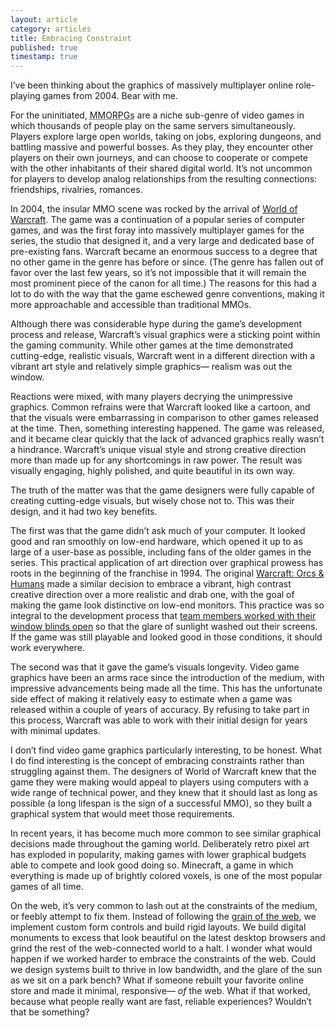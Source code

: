 ```yaml
---
layout: article
category: articles
title: Embracing Constraint
published: true
timestamp: true
---
```


I’ve been thinking about the graphics of massively multiplayer online role-playing games from 2004. Bear with me.

For the uninitiated, <abbr title="Massively multiplayer online role-playing games">MMORPGs</abbr> are a niche sub-genre of video games in which thousands of people play on the same servers simultaneously. Players explore large open worlds, taking on jobs, exploring dungeons, and battling massive and powerful bosses. As they play, they encounter other players on their own journeys, and can choose to cooperate or compete with the other inhabitants of their shared digital world. It’s not uncommon for players to develop analog relationships from the resulting connections: friendships, rivalries, romances.

In 2004, the insular MMO scene was rocked by the arrival of [World of Warcraft](https://en.wikipedia.org/wiki/World_of_Warcraft). The game was a continuation of a popular series of computer games, and was the first foray into massively multiplayer games for the series, the studio that designed it, and a very large and dedicated base of pre-existing fans. Warcraft became an enormous success to a degree that no other game in the genre has before or since. (The genre has fallen out of favor over the last few years, so it’s not impossible that it will remain the most prominent piece of the canon for all time.) The reasons for this had a lot to do with the way that the game eschewed genre conventions, making it more approachable and accessible than traditional MMOs.

Although there was considerable hype during the game’s development process and release, Warcraft’s visual graphics were a sticking point within the gaming community. While other games at the time demonstrated cutting-edge, realistic visuals, Warcraft went in a different direction with a vibrant art style and relatively simple graphics&mdash; realism was out the window.

Reactions were mixed, with many players decrying the unimpressive graphics. Common refrains were that Warcraft looked like a cartoon, and that the visuals were embarrassing in comparison to other games released at the time. Then, something interesting happened. The game was released, and it became clear quickly that the lack of advanced graphics really wasn’t a hindrance. Warcraft’s unique visual style and strong creative direction more than made up for any shortcomings in raw power. The result was visually engaging, highly polished, and quite beautiful in its own way.

The truth of the matter was that the game designers were fully capable of creating cutting-edge visuals, but wisely chose not to. This was their design, and it had two key benefits.

The first was that the game didn’t ask much of your computer. It looked good and ran smoothly on low-end hardware, which opened it up to as large of a user-base as possible, including fans of the older games in the series. This practical application of art direction over graphical prowess has roots in the beginning of the franchise in 1994. The original [Warcraft: Orcs & Humans](https://en.wikipedia.org/wiki/Warcraft:_Orcs_%26_Humans) made a similar decision to embrace a vibrant, high contrast creative direction over a more realistic and drab one, with the goal of making the game look distinctive on low-end monitors. This practice was so integral to the development process that [team members worked with their window blinds open](http://www.codeofhonor.com/blog/the-making-of-warcraft-part-2) so that the glare of sunlight washed out their screens. If the game was still playable and looked good in those conditions, it should work everywhere.

The second was that it gave the game’s visuals longevity. Video game graphics have been an arms race since the introduction of the medium, with impressive advancements being made all the time. This has the unfortunate side effect of making it relatively easy to estimate when a game was released within a couple of years of accuracy. By refusing to take part in this process, Warcraft was able to work with their initial design for years with minimal updates.

I don’t find video game graphics particularly interesting, to be honest. What I do find interesting is the concept of embracing constraints rather than struggling against them. The designers of World of Warcraft knew that the game they were making would appeal to players using computers with a wide range of technical power, and they knew that it should last as long as possible (a long lifespan is the sign of a successful MMO), so they built a graphical system that would meet those requirements.

In recent years, it has become much more common to see similar graphical decisions made throughout the gaming world. Deliberately retro pixel art has exploded in popularity, making games with lower graphical budgets able to compete and look good doing so. Minecraft, a game in which everything is made up of brightly colored voxels, is one of the most popular games of all time.

On the web, it’s very common to lash out at the constraints of the medium, or feebly attempt to fix them. Instead of following the [grain of the web](http://www.frankchimero.com/writing/the-webs-grain/), we implement custom form controls and build rigid layouts. We build digital monuments to excess that look beautiful on the latest desktop browsers and grind the rest of the web-connected world to a halt. I wonder what would happen if we worked harder to embrace the constraints of the web. Could we design systems built to thrive in low bandwidth, and the glare of the sun as we sit on a park bench? What if someone rebuilt your favorite online store and made it minimal, responsive&mdash; *of* the web. What if that worked, because what people really want are fast, reliable experiences? Wouldn’t that be something?
